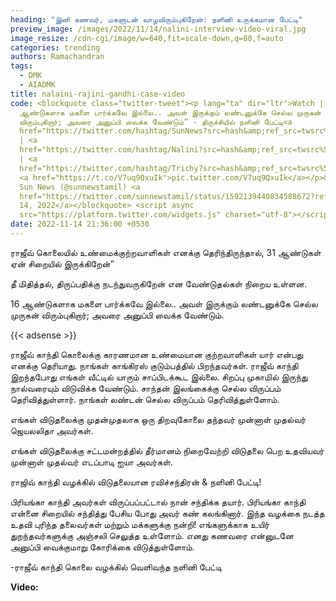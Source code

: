 ```yaml
---
heading: "இனி கணவர், மகளுடன் வாழவிரும்புகிறேன்: நளினி உருக்கமான பேட்டி"
preview_image: /images/2022/11/14/nalini-interview-video-viral.jpg
image_resize: /cdn-cgi/image/w=640,fit=scale-down,q=80,f=auto
categories: trending
authors: Ramachandran
tags:
  - DMK
  - AIADMK
title: nalaini-rajini-gandhi-case-video
code: <blockquote class="twitter-tweet"><p lang="ta" dir="ltr">Watch | “16
  ஆண்டுகளாக மகளை பார்க்கவே இல்லை.. அவள் இருக்கும் லண்டனுக்கே செல்ல முருகன்
  விரும்புகிறார்; அவரை அனுப்பி வைக்க வேண்டும்” - திருச்சியில் நளினி பேட்டி<a
  href="https://twitter.com/hashtag/SunNews?src=hash&amp;ref_src=twsrc%5Etfw">#SunNews</a>
  | <a
  href="https://twitter.com/hashtag/Nalini?src=hash&amp;ref_src=twsrc%5Etfw">#Nalini</a>
  | <a
  href="https://twitter.com/hashtag/Trichy?src=hash&amp;ref_src=twsrc%5Etfw">#Trichy</a>
  <a href="https://t.co/V7uq9QxuIk">pic.twitter.com/V7uq9QxuIk</a></p>&mdash;
  Sun News (@sunnewstamil) <a
  href="https://twitter.com/sunnewstamil/status/1592139440834588672?ref_src=twsrc%5Etfw">November
  14, 2022</a></blockquote> <script async
  src="https://platform.twitter.com/widgets.js" charset="utf-8"></script>
date: 2022-11-14 21:36:00 +0530
---
```

ராஜீவ் கொலையில் உண்மைக்குற்றவாளிகள் எனக்கு தெரிந்திருந்தால், 31 ஆண்டுகள் ஏன் சிறையில் இருக்கிறேன்”

தீ மிதித்தல், திருப்பதிக்கு நடந்துவருகிறேன் என வேண்டுதல்கள் நிறைய உள்ளன.

16 ஆண்டுகளாக மகளை பார்க்கவே இல்லை.. அவள் இருக்கும் லண்டனுக்கே செல்ல முருகன் விரும்புகிறார்; அவரை அனுப்பி வைக்க வேண்டும்.

{{< adsense >}}

ராஜீவ் காந்தி கொலைக்கு காரணமான உண்மையான குற்றவாளிகள் யார் என்பது எனக்கு தெரியாது. நாங்கள் காங்கிரஸ் குடும்பத்தில் பிறந்தவர்கள். ராஜீவ் காந்தி இறந்தபோது எங்கள் வீட்டில் யாரும் சாப்பிடக்கூட இல்லை. சிறப்பு முகாமில் இருந்து நால்வரையும் விடுவிக்க வேண்டும். சாந்தன் இலங்கைக்கு செல்ல விருப்பம் தெரிவித்துள்ளார். நாங்கள் லண்டன் செல்ல விருப்பம் தெரிவித்துள்ளோம்.

எங்கள் விடுதலைக்கு முதன்முதலாக ஒரு  திறவுகோலை தந்தவர் முன்னாள் முதல்வர் ஜெயலலிதா அவர்கள்.

 எங்கள் விடுதலைக்கு சட்டமன்றத்தில் தீர்மானம் நிறைவேற்றி விடுதலை பெற உதவியவர் முன்னாள் முதல்வர் எடப்பாடி ஐயா அவர்கள்.

 ராஜிவ் காந்தி வழக்கில் விடுதலையான ரவிச்சந்திரன் & நளினி பேட்டி!

பிரியங்கா காந்தி அவர்கள் விருப்பப்பட்டால் நான் சந்திக்க தயார். பிரியங்கா காந்தி என்னை சிறையில் சந்தித்து பேசிய போது அவர் கண் கலங்கினார். இந்த வழக்கை நடத்த உதவி புரிந்த தலைவர்கள் மற்றும் மக்களுக்கு நன்றி! எங்களுக்காக உயிர் துறந்தவர்களுக்கு அஞ்சலி செலுத்த உள்ளோம். எனது கணவரை என்னுடனே அனுப்பி வைக்குமாறு கோரிக்கை விடுத்துள்ளோம்.

\-ராஜீவ் காந்தி கொலை வழக்கில் வெளிவந்த நளினி பேட்டி

**V﻿ideo:**